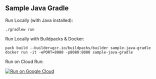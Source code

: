 Sample Java Gradle
------------------

Run Locally (with Java installed):
```
./gradlew run
```

Run Locally with Buildpacks & Docker:
```
pack build --builder=gcr.io/buildpacks/builder sample-java-gradle
docker run -it -ePORT=8080 -p8080:8080 sample-java-gradle
```

Run on Cloud Run:

[![Run on Google Cloud](https://deploy.cloud.run/button.svg)](https://deploy.cloud.run)

